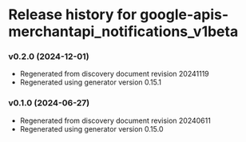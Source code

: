 # Release history for google-apis-merchantapi_notifications_v1beta

### v0.2.0 (2024-12-01)

* Regenerated from discovery document revision 20241119
* Regenerated using generator version 0.15.1

### v0.1.0 (2024-06-27)

* Regenerated from discovery document revision 20240611
* Regenerated using generator version 0.15.0

